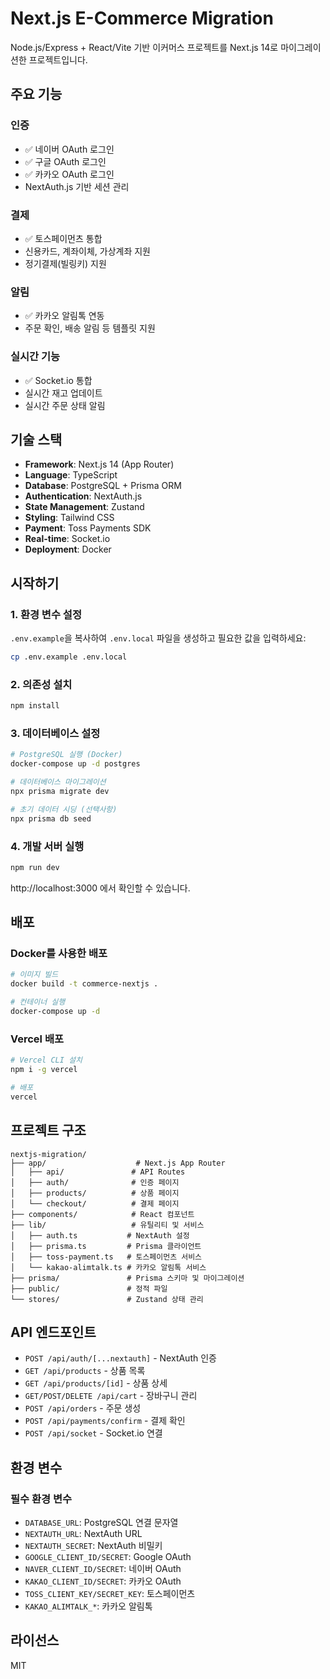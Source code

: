 # Next.js E-Commerce Migration

Node.js/Express + React/Vite 기반 이커머스 프로젝트를 Next.js 14로 마이그레이션한 프로젝트입니다.

## 주요 기능

### 인증
- ✅ 네이버 OAuth 로그인
- ✅ 구글 OAuth 로그인  
- ✅ 카카오 OAuth 로그인
- NextAuth.js 기반 세션 관리

### 결제
- ✅ 토스페이먼츠 통합
- 신용카드, 계좌이체, 가상계좌 지원
- 정기결제(빌링키) 지원

### 알림
- ✅ 카카오 알림톡 연동
- 주문 확인, 배송 알림 등 템플릿 지원

### 실시간 기능
- ✅ Socket.io 통합
- 실시간 재고 업데이트
- 실시간 주문 상태 알림

## 기술 스택

- **Framework**: Next.js 14 (App Router)
- **Language**: TypeScript
- **Database**: PostgreSQL + Prisma ORM
- **Authentication**: NextAuth.js
- **State Management**: Zustand
- **Styling**: Tailwind CSS
- **Payment**: Toss Payments SDK
- **Real-time**: Socket.io
- **Deployment**: Docker

## 시작하기

### 1. 환경 변수 설정

`.env.example`을 복사하여 `.env.local` 파일을 생성하고 필요한 값을 입력하세요:

```bash
cp .env.example .env.local
```

### 2. 의존성 설치

```bash
npm install
```

### 3. 데이터베이스 설정

```bash
# PostgreSQL 실행 (Docker)
docker-compose up -d postgres

# 데이터베이스 마이그레이션
npx prisma migrate dev

# 초기 데이터 시딩 (선택사항)
npx prisma db seed
```

### 4. 개발 서버 실행

```bash
npm run dev
```

http://localhost:3000 에서 확인할 수 있습니다.

## 배포

### Docker를 사용한 배포

```bash
# 이미지 빌드
docker build -t commerce-nextjs .

# 컨테이너 실행
docker-compose up -d
```

### Vercel 배포

```bash
# Vercel CLI 설치
npm i -g vercel

# 배포
vercel
```

## 프로젝트 구조

```
nextjs-migration/
├── app/                    # Next.js App Router
│   ├── api/               # API Routes
│   ├── auth/              # 인증 페이지
│   ├── products/          # 상품 페이지
│   └── checkout/          # 결제 페이지
├── components/            # React 컴포넌트
├── lib/                   # 유틸리티 및 서비스
│   ├── auth.ts           # NextAuth 설정
│   ├── prisma.ts         # Prisma 클라이언트
│   ├── toss-payment.ts   # 토스페이먼츠 서비스
│   └── kakao-alimtalk.ts # 카카오 알림톡 서비스
├── prisma/               # Prisma 스키마 및 마이그레이션
├── public/               # 정적 파일
└── stores/               # Zustand 상태 관리
```

## API 엔드포인트

- `POST /api/auth/[...nextauth]` - NextAuth 인증
- `GET /api/products` - 상품 목록
- `GET /api/products/[id]` - 상품 상세
- `GET/POST/DELETE /api/cart` - 장바구니 관리
- `POST /api/orders` - 주문 생성
- `POST /api/payments/confirm` - 결제 확인
- `POST /api/socket` - Socket.io 연결

## 환경 변수

### 필수 환경 변수

- `DATABASE_URL`: PostgreSQL 연결 문자열
- `NEXTAUTH_URL`: NextAuth URL
- `NEXTAUTH_SECRET`: NextAuth 비밀키
- `GOOGLE_CLIENT_ID/SECRET`: Google OAuth 
- `NAVER_CLIENT_ID/SECRET`: 네이버 OAuth
- `KAKAO_CLIENT_ID/SECRET`: 카카오 OAuth
- `TOSS_CLIENT_KEY/SECRET_KEY`: 토스페이먼츠
- `KAKAO_ALIMTALK_*`: 카카오 알림톡

## 라이선스

MIT